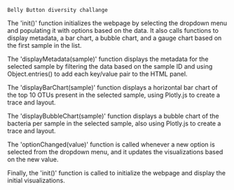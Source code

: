 
    
    
    
    
    Belly Button diversity challange
    
 
    
    
The 'init()' function initializes the webpage by selecting the dropdown menu and populating it with options based on the data. It also calls functions to display metadata, a bar chart, a bubble chart, and a gauge chart based on the first sample in the list.

The 'displayMetadata(sample)' function displays the metadata for the selected sample by filtering the data based on the sample ID and using Object.entries() to add each key/value pair to the HTML panel.

The 'displayBarChart(sample)' function displays a horizontal bar chart of the top 10 OTUs present in the selected sample, using Plotly.js to create a trace and layout.

The 'displayBubbleChart(sample)' function displays a bubble chart of the bacteria per sample in the selected sample, also using Plotly.js to create a trace and layout.

The 'optionChanged(value)' function is called whenever a new option is selected from the dropdown menu, and it updates the visualizations based on the new value.

Finally, the 'init()' function is called to initialize the webpage and display the initial visualizations.
